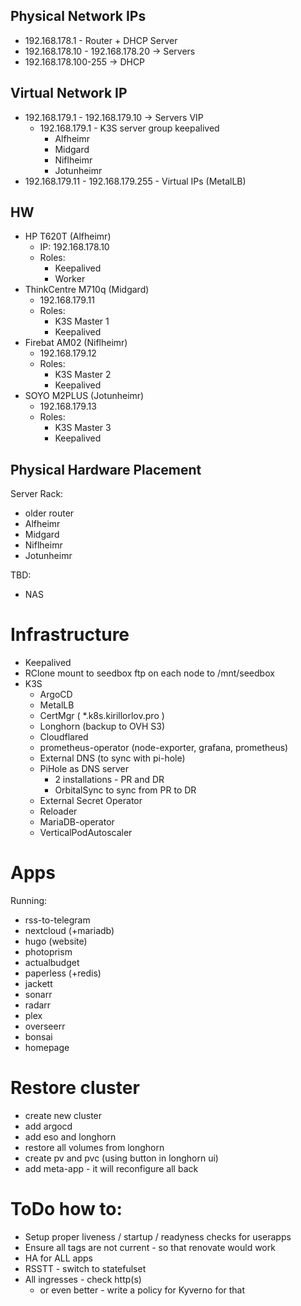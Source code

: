 Physical Network IPs
---

- 192.168.178.1 - Router + DHCP Server 
- 192.168.178.10 - 192.168.178.20 -> Servers
- 192.168.178.100-255 -> DHCP

Virtual Network IP
---
- 192.168.179.1 - 192.168.179.10 -> Servers VIP
  - 192.168.179.1 - K3S server group keepalived
    - Alfheimr
    - Midgard
    - Niflheimr
    - Jotunheimr
- 192.168.179.11 - 192.168.179.255 - Virtual IPs (MetalLB)

HW
---
- HP T620T (Alfheimr)
  - IP: 192.168.178.10
  - Roles: 
    - Keepalived
    - Worker
- ThinkCentre M710q (Midgard)     
  - 192.168.179.11
  - Roles:
    - K3S Master 1
    - Keepalived
- Firebat AM02 (Niflheimr)
  - 192.168.179.12
  - Roles:
    - K3S Master 2
    - Keepalived
- SOYO M2PLUS (Jotunheimr)
  - 192.168.179.13
  - Roles:
    - K3S Master 3
    - Keepalived

Physical Hardware Placement
---

Server Rack:
 - older router
 - Alfheimr
 - Midgard
 - Niflheimr
 - Jotunheimr

TBD:
 - NAS

# Infrastructure

- Keepalived
- RClone mount to seedbox ftp on each node to /mnt/seedbox
- K3S
  - ArgoCD
  - MetalLB
  - CertMgr ( *.k8s.kirillorlov.pro )
  - Longhorn (backup to OVH S3)
  - Cloudflared
  - prometheus-operator (node-exporter, grafana, prometheus)
  - External DNS (to sync with pi-hole)
  - PiHole as DNS server
    - 2 installations - PR and DR
    - OrbitalSync to sync from PR to DR
  - External Secret Operator
  - Reloader
  - MariaDB-operator
  - VerticalPodAutoscaler

# Apps

Running:
 - rss-to-telegram
 - nextcloud (+mariadb)
 - hugo (website)
 - photoprism
 - actualbudget
 - paperless (+redis)
 - jackett
 - sonarr
 - radarr
 - plex
 - overseerr
 - bonsai
 - homepage

# Restore cluster

- create new cluster
- add argocd
- add eso and longhorn
- restore all volumes from longhorn
- create pv and pvc (using button in longhorn ui)
- add meta-app - it will reconfigure all back

# ToDo how to:

- Setup proper liveness / startup / readyness checks for userapps
- Ensure all tags are not current - so that renovate would work
- HA for ALL apps
- RSSTT - switch to statefulset 
- All ingresses - check http(s) 
  - or even better - write a policy for Kyverno for that